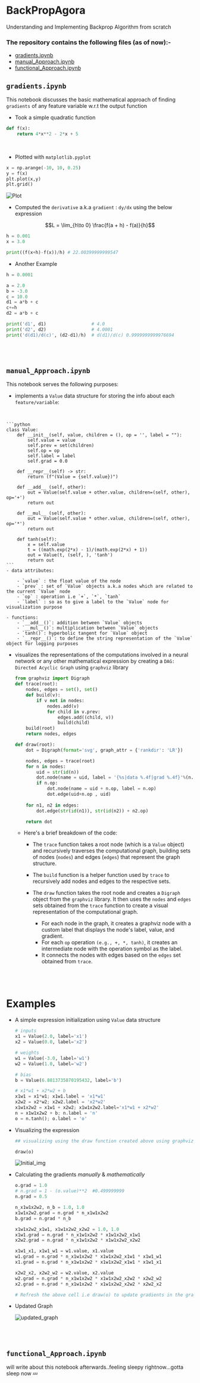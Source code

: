 # BackPropAgora
 Understanding and Implementing Backprop Algorithm from scratch

### The repository contains the following files (as of now):-<br>
- [gradients.ipynb](gradients.ipynb)
- [manual_Approach.ipynb](manual_Approach.ipynb)
- [functional_Approach.ipynb](functional_Approach.ipynb)


## `gradients.ipynb`

This notebook discusses the basic mathematical approach of finding `gradients` of any feature variable w.r.t the output function

- Took a simple quadratic function
```python
def f(x):
    return 4*x**2 - 2*x + 5
```
<br>

- Plotted with `matplotlib.pyplot`
```python
x = np.arange(-10, 10, 0.25)
y = f(x)
plt.plot(x,y)
plt.grid()
```
![Plot](Images/quad.png)
<br>

- Computed the `derivative` a.k.a `gradient` : `dy/dx` using the below expression

$$L = \lim_{h\to 0} \frac{f(a + h) - f(a)}{h}$$


```python
h = 0.001
x = 3.0

print((f(x+h)-f(x))/h) # 22.00399999999547
```

- Another Example
```python
h = 0.0001

a = 2.0
b = -3.0
c = 10.0
d1 = a*b + c
c+=h
d2 = a*b + c

print('d1', d1)                 # 4.0
print('d2', d2)                 # 4.0001
print('d(d1)/d(c)', (d2-d1)/h)  # d(d1)/d(c) 0.9999999999976694
```
<br>
<br>


## `manual_Approach.ipynb`

This notebook serves the following purposes:<br>
- implements a `Value` data structure for storing the info about each `feature/variable`:
<br> 

    ```python
    class Value:
        def __init__(self, value, children = (), op = '', label = ""):
            self.value = value
            self.prev = set(children)
            self.op = op
            self.label = label
            self.grad = 0.0

        def __repr__(self) -> str:
            return (f"(Value = {self.value})")
        
        def __add__ (self, other):
            out = Value(self.value + other.value, children=(self, other), op='+')
            return out
        
        def __mul__ (self, other):
            out = Value(self.value * other.value, children=(self, other), op='*')
            return out
        
        def tanh(self):
            x = self.value
            t = ((math.exp(2*x) - 1)/(math.exp(2*x) + 1))
            out = Value(t, (self, ), 'tanh')
            return out
    ```    
    - data attributes:

        - `value` : the float value of the node
        - `prev` : set of `Value` objects a.k.a nodes which are related to the current `Value` node
        - `op` : operation i.e `+`, `*`, `tanh`
        - `label` : so as to give a label to the `Value` node for visualization purpose

    - functions:
        - `__add__()`: addition between `Value` objects
        - `__mul__()`: multiplication between `Value` objects
        - `tanh()`: hyperbolic tangent for `Value` object 
        - `__repr__()`: to define the string representation of the `Value` object for logging purposes

- visualizes the representations of the computations involved in a neural network or any other mathematical expression by creating a `DAG: Directed Acyclic Graph` using `graphviz` library

    ```python
    from graphviz import Digraph
    def trace(root):
        nodes, edges = set(), set()
        def build(v):
            if v not in nodes:
                nodes.add(v)
                for child in v.prev:
                    edges.add((child, v))
                    build(child)
        build(root)
        return nodes, edges

    def draw(root):
        dot = Digraph(format='svg', graph_attr = {'rankdir': 'LR'})

        nodes, edges = trace(root)
        for n in nodes:
            uid = str(id(n))
            dot.node(name = uid, label = '{%s|data %.4f|grad %.4f}'%(n.label,n.value, n.grad), shape='record')
            if n.op:
                dot.node(name = uid + n.op, label = n.op)
                dot.edge(uid+n.op , uid)
            
        for n1, n2 in edges:
            dot.edge(str(id(n1)), str(id(n2)) + n2.op)

        return dot
    ```

    - Here's a brief breakdown of the code:

        - The `trace` function takes a root node (which is a `Value` object) and recursively traverses the computational graph, building sets of nodes (`nodes`) and edges (`edges`) that represent the graph structure.

        - The `build` function is a helper function used by `trace` to recursively add nodes and edges to the respective sets.

        - The `draw` function takes the root node and creates a `Digraph` object from the `graphviz` library. It then uses the `nodes` and `edges` sets obtained from the `trace` function to create a visual representation of the computational graph.
            - For each node in the graph, it creates a graphviz node with a custom label that displays the node's label, value, and gradient.
            - For each `op` operation `(e.g., +, *, tanh)`, it creates an intermediate node with the operation symbol as the label.
            - It connects the nodes with edges based on the `edges` set obtained from `trace`.

<br>
<br>

# Examples
- A simple expression initialization using `Value` data structure


    ```python
    # inputs 
    x1 = Value(2.0, label='x1')
    x2 = Value(0.0, label='x2')

    # weights
    w1 = Value(-3.0, label='w1')
    w2 = Value(1.0, label='w2')

    # bias
    b = Value(6.8813735870195432, label='b')

    # x1*w1 + x2*w2 + b
    x1w1 = x1*w1; x1w1.label = 'x1*w1'
    x2w2 = x2*w2; x2w2.label = 'x2*w2'
    x1w1x2w2 = x1w1 + x2w2; x1w1x2w2.label='x1*w1 + x2*w2'
    n = x1w1x2w2 + b; n.label = 'n'
    o = n.tanh(); o.label = 'o'
    ```

- Visualizing the expression
    ```python
    ## visualizing using the draw function created above using graphviz library

    draw(o)
    ```

    ![Initial_img](Images/init_expr.svg)

- Calculating the gradients _manually_ & _mathematically_

    ```python
    o.grad = 1.0
    # n.grad = 1 - (o.value)**2  #0.499999999
    n.grad = 0.5

    n_x1w1x2w2, n_b = 1.0, 1.0
    x1w1x2w2.grad = n.grad * n_x1w1x2w2
    b.grad = n.grad * n_b

    x1w1x2w2_x1w1, x1w1x2w2_x2w2 = 1.0, 1.0
    x1w1.grad = n.grad * n_x1w1x2w2 * x1w1x2w2_x1w1
    x2w2.grad = n.grad * n_x1w1x2w2 * x1w1x2w2_x2w2

    x1w1_x1, x1w1_w1 = w1.value, x1.value
    w1.grad = n.grad * n_x1w1x2w2 * x1w1x2w2_x1w1 * x1w1_w1
    x1.grad = n.grad * n_x1w1x2w2 * x1w1x2w2_x1w1 * x1w1_x1

    x2w2_x2, x2w2_w2 = w2.value, x2.value
    w2.grad = n.grad * n_x1w1x2w2 * x1w1x2w2_x2w2 * x2w2_w2
    x2.grad = n.grad * n_x1w1x2w2 * x1w1x2w2_x2w2 * x2w2_x2

    # Refresh the above cell i.e draw(o) to update gradients in the graph created !!
    ```

- Updated Graph

    ![updated_graph](Images/updated_expr.svg)








<br>
<br>



## `functional_Approach.ipynb`

will write about this notebook afterwards..feeling sleepy rightnow...gotta sleep now 💤


